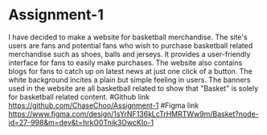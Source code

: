 # Assignment-1
I have decided to make a website for basketball merchandise. The site's users are fans and potential fans who wish to purchase basketball related merchandise such as shoes, balls and jerseys. It provides a user-friendly interface for fans to easily make purchases. The website also contains blogs for fans to catch up on latest news at just one click of a button. The white background incites a plain but simple feeling in users. The banners used in the website are all basketball related to show that "Basket" is solely for basketball related content.
#Github link
https://github.com/ChaseChoo/Assignment-1
#Figma link
https://www.figma.com/design/1sYrNF136kLcTrHMRTWw9m/Basket?node-id=27-998&m=dev&t=hrkO0Tnik3OwcKIo-1
